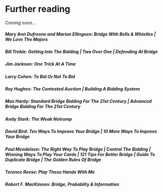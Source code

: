 # <a name="Further_reading"> Further reading

_Coming soon..._



##### Mary Ann Dufresne and Marion Ellingsen: _Bridge With Bells & Whistles_ | _We Love The Majors_

##### Bill Treble: _Getting Into The Bidding_ | _Two Over One_ | _Defending At Bridge_

##### Jim Jackson: _One Trick At A Time_

##### Larry Cohen: _To Bid Or Not To Bid_

##### Roy Hughes: _The Contested Auction_ | _Building A Bidding System_

##### Max Hardy: _Standard Bridge Bidding For The 21st Century_ | _Advanced Bridge Bidding For The 21st Century_

##### Andy Stark: _The Weak Notrump_

##### David Bird: _Ten Ways To Improve Your Bridge_ | _10 More Ways To Improve Your Bridge_

##### Paul Mendelsen: _The Right Way To Play Bridge_ | _Control The Bidding_ | _Winning Ways To Play Your Cards_ | _121 Tips For Better Bridge_ | _Guide To Duplicate Bridge_ | _The Golden Rules Of Bridge_

##### Terence Reese: _Play These Hands With Me_

##### Robert F. MacKinnon: _Bridge, Probablity & Information_
